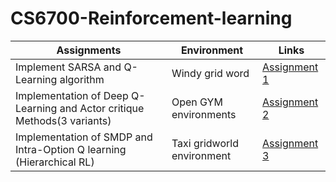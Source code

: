 # CS6700-Reinforcement-learning


| Assignments  |Environment    | Links |
| ----------- | ----------- |----------- |
| Implement SARSA and  Q-Learning algorithm | Windy grid word | [Assignment 1](https://github.com/kankancs21m026/CS6700-Reinforcement-learning/tree/main/PA1)       |
| Implementation of Deep Q-Learning and Actor critique Methods(3 variants) |Open GYM environments| [Assignment 2](https://github.com/kankancs21m026/CS6700-Reinforcement-learning/tree/main/PA1)            |
| Implementation of SMDP and Intra-Option Q learning (Hierarchical RL) | Taxi gridworld environment| [Assignment 3](https://github.com/kankancs21m026/CS6700-Reinforcement-learning/tree/main/PA3)|


